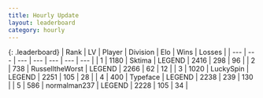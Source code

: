 ```yaml
---
title: Hourly Update
layout: leaderboard
category: hourly
---
```


{: .leaderboard}
| Rank | LV | Player | Division | Elo | Wins | Losses |
| --- | --- | --- | --- | --- | --- | --- |
| <span data-change="0">1</span> | 1180 | <span title="ID: 353063">Sktima</span> | LEGEND | <span data-change="0">2416</span> | <span data-change="0">298</span> | <span data-change="0">96</span> |
| <span data-change="0">2</span> | 738 | <span title="ID: 388751">RusselltheWorst</span> | LEGEND | <span data-change="0">2266</span> | <span data-change="0">62</span> | <span data-change="0">12</span> |
| <span data-change="0">3</span> | 1020 | <span title="ID: 498412">LuckySpin</span> | LEGEND | <span data-change="0">2251</span> | <span data-change="0">105</span> | <span data-change="0">28</span> |
| <span data-change="0">4</span> | 400 | <span title="ID: 628233">Typeface</span> | LEGEND | <span data-change="0">2238</span> | <span data-change="0">239</span> | <span data-change="0">130</span> |
| <span data-change="0">5</span> | 586 | <span title="ID: 540475">normalman237</span> | LEGEND | <span data-change="0">2228</span> | <span data-change="0">105</span> | <span data-change="0">34</span> |